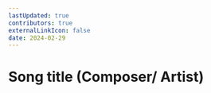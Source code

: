 ```yaml
---
lastUpdated: true
contributors: true
externalLinkIcon: false
date: 2024-02-29
---
```

# Song title (Composer/ Artist)